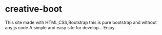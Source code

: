 # creative-boot
This site made with HTML,CSS,Bootstrap
this is pure bootstrap and without any js code
A simple and easy site for develop...
Enjoy.
